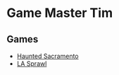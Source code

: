 # Game Master Tim
## Games
- [Haunted Sacramento](https://gmtim.github.io/HauntedSacramento/#!index.md)
- [LA Sprawl](https://gmtim.github.io/SprawlLAGame/)